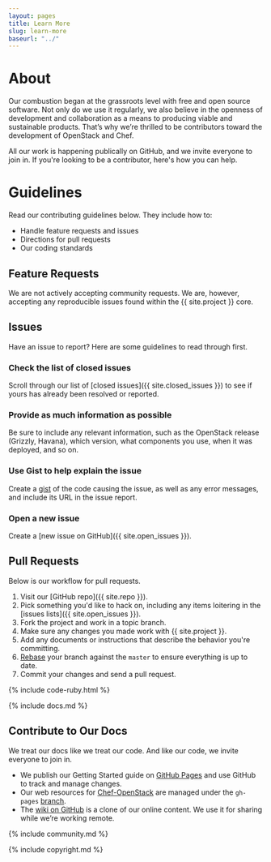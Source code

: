 ```yaml
---
layout: pages
title: Learn More
slug: learn-more
baseurl: "../"
---
```


# About

Our combustion began at the grassroots level with free and open source software. Not only do we use it regularly, we also believe in the openness of development and collaboration as a means to producing viable and sustainable products. That’s why we’re thrilled to be contributors toward the development of OpenStack and Chef. 

All our work is happening publically on GitHub, and we invite everyone to join in. If you're looking to be a contributor, here's how you can help.

# Guidelines

Read our contributing guidelines below. They include how to:

* Handle feature requests and issues
* Directions for pull requests
* Our coding standards

## Feature Requests

We are not actively accepting community requests. We are, however, accepting any reproducible issues found within the {{ site.project }} core.

## Issues

Have an issue to report? Here are some guidelines to read through first.

### Check the list of closed issues

Scroll through our list of [closed issues]({{ site.closed_issues }}) to see if yours has already been resolved or reported.

### Provide as much information as possible

Be sure to include any relevant information, such as the OpenStack release (Grizzly, Havana), which version, what components you use, when it was deployed, and so on.

### Use Gist to help explain the issue

Create a [gist](https://gist.github.com) of the code causing the issue, as well as any error messages, and include its URL in the issue report.

### Open a new issue

Create a [new issue on GitHub]({{ site.open_issues }}).

## Pull Requests

Below is our workflow for pull requests.

1.  Visit our [GitHub repo]({{ site.repo }}).
2.  Pick something you'd like to hack on, including any items loitering in the [issues lists]({{ site.open_issues }}).
3.  Fork the project and work in a topic branch.
4.  Make sure any changes you made work with {{ site.project }}.
5.  Add any documents or instructions that describe the behavior you're committing.
6.  [Rebase](https://help.github.com/articles/interactive-rebase) your branch against the `master` to ensure everything is up to date.
7.  Commit your changes and send a pull request.

{% include code-ruby.html %}

{% include docs.md %}

## Contribute to Our Docs

We treat our docs like we treat our code. And like our code, we invite everyone to join in.

* We publish our Getting Started guide on [GitHub Pages](http://pages.github.com) and use GitHub to track and manage changes.
* Our web resources for [Chef-OpenStack](http://softlayer.guthub.io/chef-openstack) are managed under the `gh-pages` [branch](https://github.com/softlayer/chef-openstack/tree/gh-pages).
* The [wiki on GitHub](https://github.com/softlayer/chef-openstack/wiki/_pages) is a clone of our online content. We use it for sharing while we’re working remote. 

{% include community.md %}

{% include copyright.md %}
